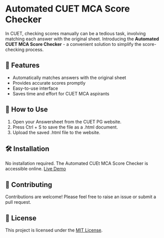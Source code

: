 # Automated CUET MCA Score Checker

In CUET, checking scores manually can be a tedious task, involving matching each answer with the original sheet. Introducing the **Automated CUET MCA Score Checker** - a convenient solution to simplify the score-checking process.

## 🚀 Features

- Automatically matches answers with the original sheet
- Provides accurate scores promptly
- Easy-to-use interface
- Saves time and effort for CUET MCA aspirants

## 📝 How to Use

1. Open your Answersheet from the CUET PG website.
2. Press Ctrl + S to save the file as a .html document.
3. Upload the saved .html file to the website.

## 🛠️ Installation

No installation required. The Automated CUEt MCA Score Checker is accessible online.
[Live Demo](https://cuet-mca-score.streamlit.app)

## 🤝 Contributing

Contributions are welcome! Please feel free to raise an issue or submit a pull request.

## 📄 License

This project is licensed under the [MIT License](https://opensource.org/licenses/MIT).


